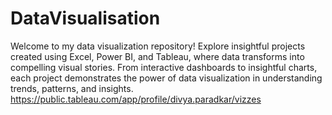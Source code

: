 # DataVisualisation
Welcome to my data visualization repository! Explore insightful projects created using Excel, Power BI, and Tableau, where data transforms into compelling visual stories. From interactive dashboards to insightful charts, each project demonstrates the power of data visualization in understanding trends, patterns, and insights. 
https://public.tableau.com/app/profile/divya.paradkar/vizzes
